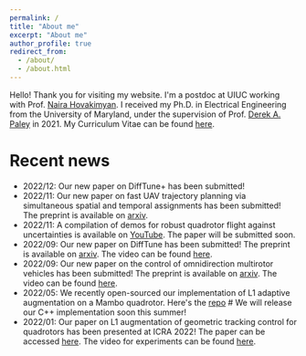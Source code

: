 ```yaml
---
permalink: /
title: "About me"
excerpt: "About me"
author_profile: true
redirect_from: 
  - /about/
  - /about.html
---
```

Hello! Thank you for visiting my website. I'm a postdoc at UIUC working with Prof. [Naira Hovakimyan](https://naira.mechse.illinois.edu/). I received my Ph.D. in Electrical Engineering from the University of Maryland, under the supervision of Prof. [Derek A. Paley](https://aero.umd.edu/clark/faculty/58/Derek-A-Paley) in 2021. My Curriculum Vitae can be found [here](https://shengcheng.web.illinois.edu/file/CV_Sheng_UIUC_20220927.pdf).

Recent news
======
* 2022/12: Our new paper on DiffTune+ has been submitted!
* 2022/11: Our new paper on fast UAV trajectory planning via simultaneous spatial and temporal assignments has been submitted! The preprint is available on [arxiv](https://arxiv.org/abs/2211.15902).
* 2022/11: A compilation of demos for robust quadrotor flight against uncertainties is available on [YouTube](https://youtu.be/18-2OqTRJ50). The paper will be submitted soon.
* 2022/09: Our new paper on DiffTune has been submitted! The preprint is available on [arxiv](https://arxiv.org/abs/2209.10021). The video can be found [here](https://youtu.be/otAv1EJF7EA).
* 2022/09: Our new paper on the control of omnidirection multirotor vehicles has been submitted! The preprint is available on [arxiv](https://arxiv.org/abs/2209.10024). The video can be found [here](https://youtu.be/Ip6MeS7rLhI).
* 2022/05: We recently open-sourced our implementation of L1 adaptive augmentation on a Mambo quadrotor. Here's the [repo](https://github.com/HovakimyanResearch/L1-Mambo) # We will release our C++ implementation soon this summer!
* 2022/01: Our paper on L1 augmentation of geometric tracking control for quadrotors has been presented at ICRA 2022! The paper can be accessed [here](https://ieeexplore.ieee.org/document/9811946). The video for experiments can be found [here](https://youtu.be/25Z7iAkZ5xw).
<!--* 2022\/01: Our paper on optimal estimation of a 2D diffusion-advection process has been accepted for publication by Automatica. The paper can be accessed [https://www.sciencedirect.com/science/article/pii/S0005109821006415 here]
* 2021\/07: I will join UIUC as a Postdoctoral Research Associate working with Prof. Naira Hovakimyan since Fall 2021.
* 2021\/06: Our paper on optimal control of a 2D diffusion-advection process has been accepted for publication by Automatica. The paper can be accessed [https://www.sciencedirect.com/science/article/pii/S0005109821003873?dgcid=author here].
* 2021\/05: I defended my Ph.D. dissertation titled "Optimal estimation and control of a distributed parameter system by a team of mobile sensors and actuators" successfully.
* 2021\/05: I will present our work on a cooperative framework of estimation and control of a spatiotemporal process at the poster session of [https://robotics.umd.edu/symposium2021 MRC Research Symposium]
* 2021\/03: I'm going to give a presentation at SIAM Conference on Applications of Dynamical Systems (DS21). See [https://meetings.siam.org/sess/dsp_programsess.cfm?SESSIONCODE=72193 here] for more information.
8 2021\/03: Our paper on an optimality gap test of the quadratic program with two quadratic constraints has been published by SIAM Journal on Optimization. The paper is available [https://epubs.siam.org/doi/abs/10.1137/19M1273761 here]. The associated MATLAB code for the optimality gap test is available on [https://github.com/Sheng-Cheng/QC2QP-SDR-Optimality-Gap-Test GitHub]. 
* 2021\/01: Our paper on optimal control of a 1D diffusion with unknown initial conditions will be presented at 2021 American Control Conference.
* 2021\/01: I'm co-teaching Advanced Dynamics of Aerospace Systems (ENAE646) with my advisor Dr. Derek Paley in Spring 2021.
* 2020\/12: Our paper on optimal estimation of a 1D diffusion will be presented at 59th IEEE CDC, see the video [https://youtu.be/wMje3es4z2w here].
* 2020\/07: Our paper on optimal control of a 1D diffusion will be presented at ACC 2020, see the video [https://youtu.be/0avnDGVcMyc here].
* 2020\/06: Our paper on cooperative mapping and target search will be presented at ICRA 2020, see the video [https://youtu.be/CRqbNxNgou0?list=PL73E112130772D9FC here].
* 2020\/03: Our paper on cooperative mapping and target search is featured in [https://robotics.umd.edu/news/story/a-cooperative-control-algorithm-for-robotic-search-and-rescue ISR news].
* 2020\/01: Our paper on cooperative mapping and target search has been accepted by IEEE Robotics and Automation Letters.
* 2019\/11: Our heterogeneous quadrotor platform at the Fearless Flight Facility is featured in this [https://youtu.be/Eu-fdq9af4Q video] and [https://view.publitas.com/maryland-robotics-center/umd_mrcnews_fall2019_final_oct28/page/8-9 MRC newsletter].
* 2019\/09: Our work on cooperative map and search is featured in this [https://youtu.be/9wEo0hH-psg video].
* 2019\/07: Our paper on an optimality gap test of the quadratic program with two quadratic constraints is available on [https://arxiv.org/abs/1907.02989 arXiv]. The associated MATLAB code for the optimality gap test is available on [https://github.com/Sheng-Cheng/QC2QP-SDR-Optimality-Gap-Test GitHub]. 
* 2019\/01: Our paper on reaching a target in a time-costly area has been accepted at ACC 2019. 
-->
